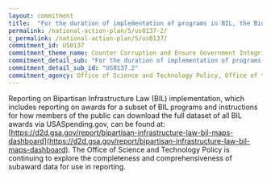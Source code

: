 ```yaml
---
layout: commitment
title:  "For the duration of implementation of programs in BIL, the Biden-Harris Administration commits to implementing this guidance by… reporting on awards and subawards;"
permalink: /national-action-plan/5/us0137-2/
c_permalink: /national-action-plan/5/us0137/
commitment_id: US0137
commitment_theme_name: Counter Corruption and Ensure Government Integrity and Accountability to the Public
commitment_detail_sub: "For the duration of implementation of programs in BIL, the Biden-Harris Administration commits to implementing this guidance by… reporting on awards and subawards;"
commitment_detail_sub_id: "US0137.2"
commitment_agency: Office of Science and Technology Policy, Office of the Chief Technology Officer
---
```


Reporting on Bipartisan Infrastructure Law (BIL) implementation, which includes reporting on awards for a subset of BIL programs and instructions for how members of the public can download the full dataset of all BIL awards via USASpending.gov, can be found at: [https://d2d.gsa.gov/report/bipartisan-infrastructure-law-bil-maps-dashboard](https://d2d.gsa.gov/report/bipartisan-infrastructure-law-bil-maps-dashboard). The Office of Science and Technology Policy is continuing to explore the completeness and comprehensiveness of subaward data for use in reporting.